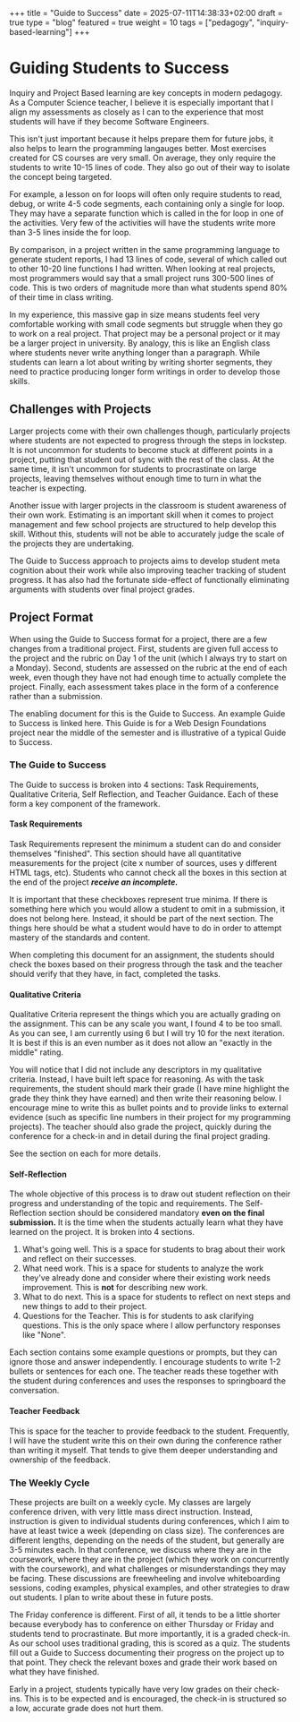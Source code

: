 +++
title = "Guide to Success"
date = 2025-07-11T14:38:33+02:00
draft = true
type = "blog"
featured = true
weight = 10
tags = ["pedagogy", "inquiry-based-learning"]
+++

# Guiding Students to Success

Inquiry and Project Based learning are key concepts in modern pedagogy. As a
Computer Science teacher, I believe it is especially important that I align my
assessments as closely as I can to the experience that most students will have
if they become Software Engineers.

This isn't just important because it helps prepare them for future jobs, it also
helps to learn the programming langauges better. Most exercises created for CS
courses are very small. On average, they only require the students to write
10-15 lines of code. They also go out of their way to isolate the concept being
targeted.

For example, a lesson on for loops will often only require students to read,
debug, or write 4-5 code segments, each containing only a single for loop.
They may have a separate function which is called in the for loop in one of the
activities. Very few of the activities will have the students write more than
3-5 lines inside the for loop.

By comparison, in a project written in the same programming language to generate
student reports, I had 13 lines of code, several of which called out to other
10-20 line functions I had written. When looking at real projects, most programmers
would say that a small project runs 300-500 lines of code. This is two orders
of magnitude more than what students spend 80% of their time in class writing.

In my experience, this massive gap in size means students feel very comfortable
working with small code segments but struggle when they go to work on a real
project. That project may be a personal project or it may be a larger project
in university. By analogy, this is like an English class where students never
write anything longer than a paragraph. While students can learn a lot about
writing by writing shorter segments, they need to practice producing longer
form writings in order to develop those skills.

## Challenges with Projects

Larger projects come with their own challenges though, particularly projects
where students are not expected to progress through the steps in lockstep.
It is not uncommon for students to become stuck at different points in a project,
putting that student out of sync with the rest of the class. At the same time,
it isn't uncommon for students to procrastinate on large projects, leaving
themselves without enough time to turn in what the teacher is expecting.

Another issue with larger projects in the classroom is student awareness of
their own work. Estimating is an important skill when it comes to project
management and few school projects are structured to help develop this skill.
Without this, students will not be able to accurately judge the scale of the
projects they are undertaking.

The Guide to Success approach to projects aims to develop student meta
cognition about their work while also improving teacher tracking of student
progress. It has also had the fortunate side-effect of functionally eliminating
arguments with students over final project grades.

## Project Format

When using the Guide to Success format for a project, there are a few changes
from a traditional project. First, students are given full access to the
project and the rubric on Day 1 of the unit (which I always try to start on a
Monday). Second, students are assessed on the rubric at the end of each week,
even though they have not had enough time to actually complete the project.
Finally, each assessment takes place in the form of a conference rather than a
submission.

The enabling document for this is the Guide to Success. An example Guide to
Success is linked here. This Guide is for a Web Design Foundations project near
the middle of the semester and is illustrative of a typical Guide to Success.

### The Guide to Success

The Guide to success is broken into 4 sections: Task Requirements, Qualitative
Criteria, Self Reflection, and Teacher Guidance. Each of these form a key component
of the framework.

#### Task Requirements

Task Requirements represent the minimum a student can do and consider themselves
"finished". This section should have all quantitative measurements for the project
(cite x number of sources, uses y different HTML tags, etc). Students who cannot
check all the boxes in this section at the end of the project **_receive an incomplete._**

It is important that these checkboxes represent true minima. If there is something
here which you would allow a student to omit in a submission, it does not belong
here. Instead, it should be part of the next section. The things here should be
what a student would have to do in order to attempt mastery of the standards and
content.

When completing this document for an assignment, the students should check the
boxes based on their progress through the task and the teacher should verify
that they have, in fact, completed the tasks.

#### Qualitative Criteria

Qualitative Criteria represent the things which you are actually grading on the
assignment. This can be any scale you want, I found 4 to be too small. As you can
see, I am currently using 6 but I will try 10 for the next iteration. It is best
if this is an even number as it does not allow an "exactly in the middle" rating.

You will notice that I did not include any descriptors in my qualitative criteria.
Instead, I have built left space for reasoning. As with the task requirements,
the student should mark their grade (I have mine highlight the grade they think
they have earned) and then write their reasoning below. I encourage mine to write
this as bullet points and to provide links to external evidence (such as specific
line numbers in their project for my programming projects). The teacher should
also grade the project, quickly during the conference for a check-in and in detail
during the final project grading.

See the section on each for more details.

#### Self-Reflection

The whole objective of this process is to draw out student reflection on their
progress and understanding of the topic and requirements. The Self-Reflection
section should be considered mandatory **even on the final submission.** It is
the time when the students actually learn what they have learned on the project.
It is broken into 4 sections.

1. What's going well. This is a space for students to brag about their work and
   reflect on their successes.
2. What need work. This is a space for students to analyze the work they've
   already done and consider where their existing work needs improvement. This
   is **not** for describing new work.
3. What to do next. This is a space for students to reflect on next steps and
   new things to add to their project.
4. Questions for the Teacher. This is for students to ask clarifying questions.
   This is the only space where I allow perfunctory responses like "None".

Each section contains some example questions or prompts, but they can ignore those
and answer independently. I encourage students to write 1-2 bullets or sentences
for each one. The teacher reads these together with the student during conferences
and uses the responses to springboard the conversation.

#### Teacher Feedback

This is space for the teacher to provide feedback to the student. Frequently, I
will have the student write this on their own during the conference rather than
writing it myself. That tends to give them deeper understanding and ownership
of the feedback.

### The Weekly Cycle

These projects are built on a weekly cycle. My classes are largely conference
driven, with very little mass direct instruction. Instead, instruction is given
to individual students during conferences, which I aim to have at least twice a
week (depending on class size). The conferences are different lengths,
depending on the needs of the student, but generally are 3-5 minutes each. In
that conference, we discuss where they are in the coursework, where they are in
the project (which they work on concurrently with the coursework), and what
challenges or misunderstandings they may be facing. These discussions are freewheeling
and involve whiteboarding sessions, coding examples, physical examples, and
other strategies to draw out students. I plan to write about these in future
posts.

The Friday conference is different. First of all, it tends to be a little
shorter because everybody has to conference on either Thursday or Friday and
students tend to procrastinate. But more importantly, it is a graded check-in.
As our school uses traditional grading, this is scored as a quiz. The students
fill out a Guide to Success documenting their progress on the project up to
that point. They check the relevant boxes and grade their work based on what
they have finished.

Early in a project, students typically have very low grades on their check-ins.
This is to be expected and is encouraged, the check-in is structured so a low,
accurate grade does not hurt them.
